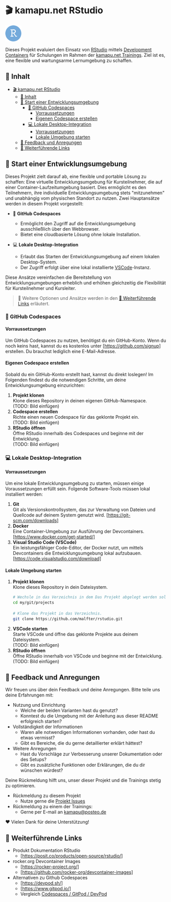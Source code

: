 # 🎬 kamapu.net RStudio

<img src="assets/RStudio.png" alt="RStudio Logo" style="width: 50px;">

Dieses Projekt evaluiert den Einsatz von [RStudio](https://posit.co/products/open-source/rstudio/) mittels [Development Containers](https://containers.dev/) für Schulungen im Rahmen der [kamapu.net Trainings](https://kamapu.net/training.html). Ziel ist es, eine flexible und wartungsarme Lernumgebung zu schaffen.

## 📖 Inhalt

<!-- TOC auto generated with vscode extension: yzhang.markdown-all-in-one -->
- [🎬 kamapu.net RStudio](#-kamapunet-rstudio)
  - [📖 Inhalt](#-inhalt)
  - [🌱 Start einer Entwicklungsumgebung](#-start-einer-entwicklungsumgebung)
    - [🚀 GitHub Codespaces](#-github-codespaces)
      - [Vorraussetzungen](#vorraussetzungen)
      - [Eigenen Codespace erstellen](#eigenen-codespace-erstellen)
    - [💻 Lokale Desktop-Integration](#-lokale-desktop-integration)
      - [Vorraussetzungen](#vorraussetzungen-1)
      - [Lokale Umgebung starten](#lokale-umgebung-starten)
  - [💬 Feedback und Anregungen](#-feedback-und-anregungen)
  - [🔗 Weiterführende Links](#-weiterführende-links)

## 🌱 Start einer Entwicklungsumgebung

Dieses Projekt zielt darauf ab, eine flexible und portable Lösung zu schaffen: Eine virtuelle Entwicklungsumgebung für Kursteilnehmer, die auf einer Container-Laufzeitumgebung basiert. Dies ermöglicht es den Teilnehmern, ihre individuelle Entwicklungsumgebung stets "mitzunehmen" und unabhängig vom physischen Standort zu nutzen.
Zwei Hauptansätze werden in diesem Projekt vorgestellt:

- 🚀 **GitHub Codespaces**
  - Ermöglicht den Zugriff auf die Entwicklungsumgebung ausschließlich über den Webbrowser.
  - Bietet eine cloudbasierte Lösung ohne lokale Installation.

- 💻 **Lokale Desktop-Integration**
  - Erlaubt das Starten der Entwicklungsumgebung auf einem lokalen Desktop-System.
  - Der Zugriff erfolgt über eine lokal installierte [VSCode](https://code.visualstudio.com/)-Instanz.

Diese Ansätze vereinfachen die Bereitstellung von Entwicklungsumgebungen erheblich und erhöhen gleichzeitig die Flexibilität für Kursteilnehmer und Kursleiter.

> 📌 Weitere Optionen und Ansätze werden in den [🔗 Weiterführende Links](#-weiterführende-links) erläutert.

### 🚀 GitHub Codespaces

#### Vorraussetzungen

Um GitHub Codespaces zu nutzen, benötigst du ein GitHub-Konto. Wenn du noch keins hast, kannst du es kostenlos unter [https://github.com/signup] erstellen. Du brauchst lediglich eine E-Mail-Adresse.

#### Eigenen Codespace erstellen

Sobald du ein GitHub-Konto erstellt hast, kannst du direkt loslegen! Im Folgenden findest du die notwendigen Schritte, um deine Entwicklungsumgebung einzurichten:

1. **Projekt klonen**\
    Klone dieses Repository in deinen eigenen GitHub-Namespace.\
    (TODO: Bild einfügen)
1. **Codespace erstellen**\
    Richte einen neuen Codespace für das geklonte Projekt ein.\
    (TODO: Bild einfügen)
1. **RStudio öffnen**\
    Öffne RStudio innerhalb des Codespaces und beginne mit der Entwicklung.\
    (TODO: Bild einfügen)

### 💻 Lokale Desktop-Integration

#### Vorraussetzungen

Um eine lokale Entwicklungsumgebung zu starten, müssen einige Voraussetzungen erfüllt sein. Folgende Software-Tools müssen lokal installiert werden:

1. **Git**\
    Git als Versionskontrollsystem, das zur Verwaltung von Dateien und Quellcode auf deinem System genutzt wird.
    [https://git-scm.com/downloads]
1. **Docker**\
    Eine Container-Umgebung zur Ausführung der Devcontainers.\
    [https://www.docker.com/get-started/]
1. **Visual Studio Code (VSCode)**\
    Ein leistungsfähiger Code-Editor, der Docker nutzt, um mittels Devcontainers die Entwicklungsumgebung lokal aufzubauen.\
    [https://code.visualstudio.com/download]

#### Lokale Umgebung starten

1. **Projekt klonen**\
    Klone dieses Repository in dein Dateisystem.
    ```bash
    # Wechsle in das Verzeichnis in dem Das Projekt abgelegt werden soll.
    cd my/git/projects

    # Klone das Projekt in das Verzeichnis.
    git clone https://github.com/malfter/rstudio.git
    ```
1. **VSCode starten**\
    Starte VSCode und öffne das geklonte Projekte aus deinem Dateisystem.\
    (TODO: Bild einfügen)
1. **RStudio öffnen**\
    Öffne RStudio innerhalb von VSCode und beginne mit der Entwicklung.\
    (TODO: Bild einfügen)

## 💬 Feedback und Anregungen

Wir freuen uns über dein Feedback und deine Anregungen. Bitte teile uns deine Erfahrungen mit:

- Nutzung und Einrichtung
  - Welche der beiden Varianten hast du genutzt?
  - Konntest du die Umgebung mit der Anleitung aus dieser README erfolgreich starten?
- Vollständigkeit der Informationen
  - Waren alle notwendigen Informationen vorhanden, oder hast du etwas vermisst?
  - Gibt es Bereiche, die du gerne detaillierter erklärt hättest?
- Weitere Anregungen
  - Hast du Vorschläge zur Verbesserung unserer Dokumentation oder des Setups?
  - Gibt es zusätzliche Funktionen oder Erklärungen, die du dir wünschen würdest?

Deine Rückmeldung hilft uns, unser dieser Projekt und die Trainings stetig zu optimieren.

- Rückmeldung zu diesem Projekt
  - Nutze gerne die [Projekt Issues](https://github.com/malfter/rstudio/issues)
- Rückmeldung zu einem der Trainings:
  - Gerne per E-mail an [kamapu@posteo.de](mailto:kamapu@posteo.de)

❤️ Vielen Dank für deine Unterstützung!

## 🔗 Weiterführende Links

- Produkt Dokumentation RStudio
  - [https://posit.co/products/open-source/rstudio/]
- rocker.org Devcontainer Images
  - [https://rocker-project.org/]
  - [https://github.com/rocker-org/devcontainer-images]
- Alternativen zu Github Codespaces
  - [https://devpod.sh/]
  - [https://www.gitpod.io/]
  - Vergleich [Codespaces / GitPod / DevPod](https://www.loft.sh/blog/comparing-coder-vs-codespaces-vs-gitpod-vs-devpod)
